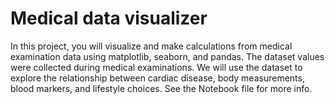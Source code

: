 # Medical data visualizer

In this project, you will visualize and make calculations from medical examination data using matplotlib, seaborn, and pandas. The dataset values were collected during medical examinations. We will use the dataset to explore the relationship between cardiac disease, body measurements, blood markers, and lifestyle choices. See the Notebook file for more info.
